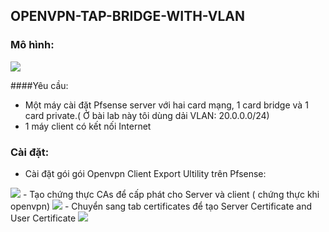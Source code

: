 ## OPENVPN-TAP-BRIDGE-WITH-VLAN

### Mô hình:

<img src= "http://i.imgur.com/mfAEqmS.png"> 

####Yêu cầu:
-	Một máy cài đặt Pfsense server với hai card mạng, 1 card bridge và 1 card private.( Ở bài lab này tôi dùng dải VLAN: 20.0.0.0/24)
-	1 máy client có kết nối Internet

### Cài đặt:
- Cài đặt gói  gói Openvpn Client Export Ultility trên Pfsense:

<img src= "http://i.imgur.com/SF9OL5K.png">
- Tạo chứng thực CAs để cấp phát cho Server và client ( chứng thực khi openvpn)
<img src= "http://i.imgur.com/aYZySca.png">
- Chuyển sang tab certificates để tạo Server Certificate and User Certificate
<img src= "http://i.imgur.com/1p8ddzX.png"> 
<img src= " "> 
<img src= " "> 
<img src= " "> 
<img src= " "> 
<img src= " "> 
